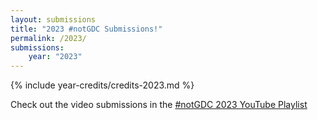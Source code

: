 ```yaml
---
layout: submissions
title: "2023 #notGDC Submissions!"
permalink: /2023/
submissions:
    year: "2023"
---
```


{% include year-credits/credits-2023.md %}

Check out the video submissions in the [#notGDC 2023 YouTube Playlist](https://www.youtube.com/playlist?list=PLau2-NbyHZ3rDR1hHZfTTI2qYXLa0Lpyd)